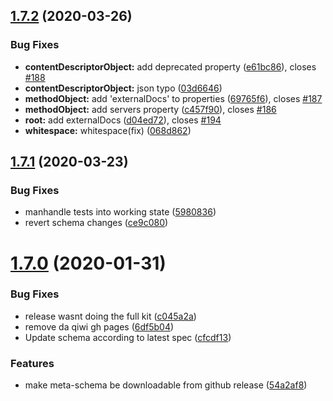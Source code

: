 ## [1.7.2](https://github.com/open-rpc/schema/compare/1.7.1...1.7.2) (2020-03-26)


### Bug Fixes

* **contentDescriptorObject:** add deprecated property ([e61bc86](https://github.com/open-rpc/schema/commit/e61bc8674ee0a821bf09e7ba1632177f98339531)), closes [#188](https://github.com/open-rpc/schema/issues/188)
* **contentDescriptorObject:** json typo ([03d6646](https://github.com/open-rpc/schema/commit/03d6646821ac423646d30d452cd51c5fa086b15d))
* **methodObject:** add 'externalDocs' to properties ([69765f6](https://github.com/open-rpc/schema/commit/69765f65495bbd43cc1ba721ad9921fdef7825da)), closes [#187](https://github.com/open-rpc/schema/issues/187)
* **methodObject:** add servers property ([c457f90](https://github.com/open-rpc/schema/commit/c457f90513284e4f5af48b82e09b5cf1b553eab3)), closes [#186](https://github.com/open-rpc/schema/issues/186)
* **root:** add externalDocs ([d04ed72](https://github.com/open-rpc/schema/commit/d04ed72222cecabfb96b955195a13fb0a66b4eb3)), closes [#194](https://github.com/open-rpc/schema/issues/194)
* **whitespace:**               whitespace(fix) ([068d862](https://github.com/open-rpc/schema/commit/068d862fdd583ed102dd681da3829b56d4cfba95))

## [1.7.1](https://github.com/open-rpc/schema/compare/1.7.0...1.7.1) (2020-03-23)


### Bug Fixes

* manhandle tests into working state ([5980836](https://github.com/open-rpc/schema/commit/59808360bb9b8eb93ffedae753f3737feabd7633))
* revert schema changes ([ce9c080](https://github.com/open-rpc/schema/commit/ce9c080cb6a71045d81c4b7994d45254dcc6b927))

# [1.7.0](https://github.com/open-rpc/schema/compare/1.6.0...1.7.0) (2020-01-31)


### Bug Fixes

* release wasnt doing the full kit ([c045a2a](https://github.com/open-rpc/schema/commit/c045a2a71b3f593cd06de7ea9be577c6e0e7d06d))
* remove da qiwi gh pages ([6df5b04](https://github.com/open-rpc/schema/commit/6df5b04216fc0612773af0be619efd71a4a7005d))
* Update schema according to latest spec ([cfcdf13](https://github.com/open-rpc/schema/commit/cfcdf1307968c4bd6d095b00daad01a0e76a3636))


### Features

* make meta-schema be downloadable from github release ([54a2af8](https://github.com/open-rpc/schema/commit/54a2af8f51291f7619abc9017c94d28257375dd8))

